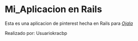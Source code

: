 # Mi_Aplicacion en Rails

Esta es una aplicacion de pinterest hecha en Rails para
[*Ojala*](https://www.oja.la)

Realizado por: Usuariokracbp